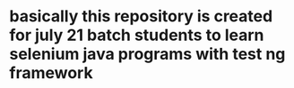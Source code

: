 # basically this repository is created for july 21 batch students to learn selenium java programs with test ng framework
